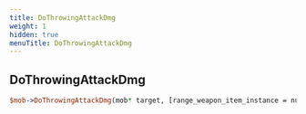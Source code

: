 ```yaml
---
title: DoThrowingAttackDmg
weight: 1
hidden: true
menuTitle: DoThrowingAttackDmg
---
```

## DoThrowingAttackDmg
```perl
$mob->DoThrowingAttackDmg(mob* target, [range_weapon_item_instance = nullptr], [ammo_item_instance = nullptr], uint16 weapon_damage, int16 chance_mod, int16 focus)
```